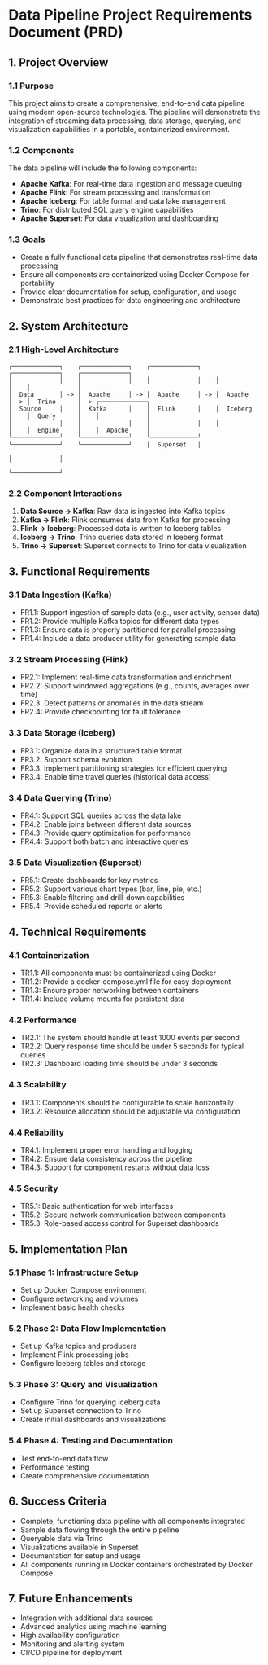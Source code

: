 # Data Pipeline Project Requirements Document (PRD)

## 1. Project Overview

### 1.1 Purpose
This project aims to create a comprehensive, end-to-end data pipeline using modern open-source technologies. The pipeline will demonstrate the integration of streaming data processing, data storage, querying, and visualization capabilities in a portable, containerized environment.

### 1.2 Components
The data pipeline will include the following components:
- **Apache Kafka**: For real-time data ingestion and message queuing
- **Apache Flink**: For stream processing and transformation
- **Apache Iceberg**: For table format and data lake management
- **Trino**: For distributed SQL query engine capabilities
- **Apache Superset**: For data visualization and dashboarding

### 1.3 Goals
- Create a fully functional data pipeline that demonstrates real-time data processing
- Ensure all components are containerized using Docker Compose for portability
- Provide clear documentation for setup, configuration, and usage
- Demonstrate best practices for data engineering and architecture

## 2. System Architecture

### 2.1 High-Level Architecture
```
┌─────────────┐    ┌─────────────┐    ┌─────────────┐    ┌─────────────┐    ┌─────────────┐
│             │    │             │    │             │    │             │    │             │
│  Data       │ -> │  Apache     │ -> │  Apache     │ -> │  Apache     │ -> │  Trino      │ -> ┌─────────────┐
│  Source     │    │  Kafka      │    │  Flink      │    │  Iceberg    │    │  Query      │    │             │
│             │    │             │    │             │    │             │    │  Engine     │    │  Apache     │
└─────────────┘    └─────────────┘    └─────────────┘    └─────────────┘    └─────────────┘    │  Superset   │
                                                                                               │             │
                                                                                               └─────────────┘
```

### 2.2 Component Interactions
1. **Data Source → Kafka**: Raw data is ingested into Kafka topics
2. **Kafka → Flink**: Flink consumes data from Kafka for processing
3. **Flink → Iceberg**: Processed data is written to Iceberg tables
4. **Iceberg → Trino**: Trino queries data stored in Iceberg format
5. **Trino → Superset**: Superset connects to Trino for data visualization

## 3. Functional Requirements

### 3.1 Data Ingestion (Kafka)
- FR1.1: Support ingestion of sample data (e.g., user activity, sensor data)
- FR1.2: Provide multiple Kafka topics for different data types
- FR1.3: Ensure data is properly partitioned for parallel processing
- FR1.4: Include a data producer utility for generating sample data

### 3.2 Stream Processing (Flink)
- FR2.1: Implement real-time data transformation and enrichment
- FR2.2: Support windowed aggregations (e.g., counts, averages over time)
- FR2.3: Detect patterns or anomalies in the data stream
- FR2.4: Provide checkpointing for fault tolerance

### 3.3 Data Storage (Iceberg)
- FR3.1: Organize data in a structured table format
- FR3.2: Support schema evolution
- FR3.3: Implement partitioning strategies for efficient querying
- FR3.4: Enable time travel queries (historical data access)

### 3.4 Data Querying (Trino)
- FR4.1: Support SQL queries across the data lake
- FR4.2: Enable joins between different data sources
- FR4.3: Provide query optimization for performance
- FR4.4: Support both batch and interactive queries

### 3.5 Data Visualization (Superset)
- FR5.1: Create dashboards for key metrics
- FR5.2: Support various chart types (bar, line, pie, etc.)
- FR5.3: Enable filtering and drill-down capabilities
- FR5.4: Provide scheduled reports or alerts

## 4. Technical Requirements

### 4.1 Containerization
- TR1.1: All components must be containerized using Docker
- TR1.2: Provide a docker-compose.yml file for easy deployment
- TR1.3: Ensure proper networking between containers
- TR1.4: Include volume mounts for persistent data

### 4.2 Performance
- TR2.1: The system should handle at least 1000 events per second
- TR2.2: Query response time should be under 5 seconds for typical queries
- TR2.3: Dashboard loading time should be under 3 seconds

### 4.3 Scalability
- TR3.1: Components should be configurable to scale horizontally
- TR3.2: Resource allocation should be adjustable via configuration

### 4.4 Reliability
- TR4.1: Implement proper error handling and logging
- TR4.2: Ensure data consistency across the pipeline
- TR4.3: Support for component restarts without data loss

### 4.5 Security
- TR5.1: Basic authentication for web interfaces
- TR5.2: Secure network communication between components
- TR5.3: Role-based access control for Superset dashboards

## 5. Implementation Plan

### 5.1 Phase 1: Infrastructure Setup
- Set up Docker Compose environment
- Configure networking and volumes
- Implement basic health checks

### 5.2 Phase 2: Data Flow Implementation
- Set up Kafka topics and producers
- Implement Flink processing jobs
- Configure Iceberg tables and storage

### 5.3 Phase 3: Query and Visualization
- Configure Trino for querying Iceberg data
- Set up Superset connection to Trino
- Create initial dashboards and visualizations

### 5.4 Phase 4: Testing and Documentation
- Test end-to-end data flow
- Performance testing
- Create comprehensive documentation

## 6. Success Criteria
- Complete, functioning data pipeline with all components integrated
- Sample data flowing through the entire pipeline
- Queryable data via Trino
- Visualizations available in Superset
- Documentation for setup and usage
- All components running in Docker containers orchestrated by Docker Compose

## 7. Future Enhancements
- Integration with additional data sources
- Advanced analytics using machine learning
- High availability configuration
- Monitoring and alerting system
- CI/CD pipeline for deployment
